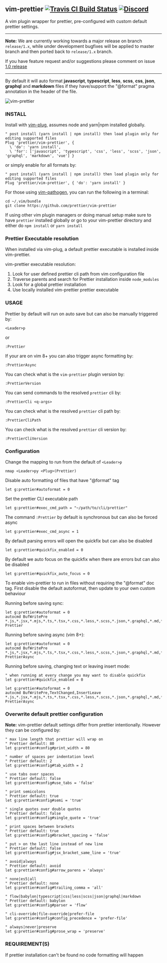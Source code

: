 ## vim-prettier [![Travis CI Build Status](https://travis-ci.org/prettier/vim-prettier.svg?branch=master)](https://travis-ci.org/prettier/vim-prettier) [![Discord](https://img.shields.io/discord/435481502113857536.svg)](https://discord.gg/9bWM9PH)

A vim plugin wrapper for prettier, pre-configured with custom default prettier
settings.

---

**Note:** We are currently working towards a major release on branch `release/1.x`, while under development bugfixes will be applied to master branch and then ported back to `release/1.x` branch.

If you have feature request and/or suggestions please comment on issue [1.0 release](https://github.com/prettier/vim-prettier/issues/126)

---

By default it will auto format **javascript**, **typescript**, **less**,
**scss**, **css**, **json**, **graphql** and **markdown** files if they
have/support the "@format" pragma annotation in the header of the file.

![vim-prettier](/media/vim-prettier.gif?raw=true 'vim-prettier')

### INSTALL

Install with [vim-plug](https://github.com/junegunn/vim-plug), assumes node and
yarn|npm installed globally.

```vim
" post install (yarn install | npm install) then load plugin only for editing supported files
Plug 'prettier/vim-prettier', {
  \ 'do': 'yarn install',
  \ 'for': ['javascript', 'typescript', 'css', 'less', 'scss', 'json', 'graphql', 'markdown', 'vue'] }
```

or simply enable for all formats by:

```vim
" post install (yarn install | npm install) then load plugin only for editing supported files
Plug 'prettier/vim-prettier', { 'do': 'yarn install' }
```

For those using [vim-pathogen](https://github.com/tpope/vim-pathogen), you can run the following in a terminal:

```
cd ~/.vim/bundle
git clone https://github.com/prettier/vim-prettier
```

If using other vim plugin managers or doing manual setup make sure to have
`prettier` installed globally or go to your vim-prettier directory and either do
`npm install` or `yarn install`

### Prettier Executable resolution

When installed via vim-plug, a default prettier executable is installed inside
vim-prettier.

vim-prettier executable resolution:

1.  Look for user defined prettier cli path from vim configuration file
2.  Traverse parents and search for Prettier installation inside `node_modules`
3.  Look for a global prettier installation
4.  Use locally installed vim-prettier prettier executable

### USAGE

Prettier by default will run on auto save but can also be manually triggered by:

```vim
<Leader>p
```

or

```vim
:Prettier
```

If your are on vim 8+ you can also trigger async formatting by:

```vim
:PrettierAsync
```

You can check what is the `vim-prettier` plugin version by:

```vim
:PrettierVersion
```

You can send commands to the resolved `prettier` cli by:

```
:PrettierCli <q-args>
```

You can check what is the resolved `prettier` cli path by:

```vim
:PrettierCliPath
```

You can check what is the resolved `prettier` cli version by:

```vim
:PrettierCliVersion
```

### Configuration

Change the mapping to run from the default of `<Leader>p`

```vim
nmap <Leader>py <Plug>(Prettier)
```

Disable auto formatting of files that have "@format" tag

```vim
let g:prettier#autoformat = 0
```

Set the prettier CLI executable path

```vim
let g:prettier#exec_cmd_path = "~/path/to/cli/prettier"
```

The command `:Prettier` by default is synchronous but can also be forced async

```vim
let g:prettier#exec_cmd_async = 1
```

By default parsing errors will open the quickfix but can also be disabled

```vim
let g:prettier#quickfix_enabled = 0
```

By default we auto focus on the quickfix when there are errors but can also be disabled

```vim
let g:prettier#quickfix_auto_focus = 0
```

To enable vim-prettier to run in files without requiring the "@format" doc tag.
First disable the default autoformat, then update to your own custom behaviour

Running before saving sync:

```vim
let g:prettier#autoformat = 0
autocmd BufWritePre *.js,*.jsx,*.mjs,*.ts,*.tsx,*.css,*.less,*.scss,*.json,*.graphql,*.md,*.vue Prettier
```

Running before saving async (vim 8+):

```vim
let g:prettier#autoformat = 0
autocmd BufWritePre *.js,*.jsx,*.mjs,*.ts,*.tsx,*.css,*.less,*.scss,*.json,*.graphql,*.md,*.vue PrettierAsync
```

Running before saving, changing text or leaving insert mode:

```vim
" when running at every change you may want to disable quickfix
let g:prettier#quickfix_enabled = 0

let g:prettier#autoformat = 0
autocmd BufWritePre,TextChanged,InsertLeave *.js,*.jsx,*.mjs,*.ts,*.tsx,*.css,*.less,*.scss,*.json,*.graphql,*.md,*.vue PrettierAsync
```

### Overwrite default prettier configuration

**Note:** vim-prettier default settings differ from prettier intentionally.
However they can be configured by:

```vim
" max line length that prettier will wrap on
" Prettier default: 80
let g:prettier#config#print_width = 80

" number of spaces per indentation level
" Prettier default: 2
let g:prettier#config#tab_width = 2

" use tabs over spaces
" Prettier default: false
let g:prettier#config#use_tabs = 'false'

" print semicolons
" Prettier default: true
let g:prettier#config#semi = 'true'

" single quotes over double quotes
" Prettier default: false
let g:prettier#config#single_quote = 'true'

" print spaces between brackets
" Prettier default: true
let g:prettier#config#bracket_spacing = 'false'

" put > on the last line instead of new line
" Prettier default: false
let g:prettier#config#jsx_bracket_same_line = 'true'

" avoid|always
" Prettier default: avoid
let g:prettier#config#arrow_parens = 'always'

" none|es5|all
" Prettier default: none
let g:prettier#config#trailing_comma = 'all'

" flow|babylon|typescript|css|less|scss|json|graphql|markdown
" Prettier default: babylon
let g:prettier#config#parser = 'flow'

" cli-override|file-override|prefer-file
let g:prettier#config#config_precedence = 'prefer-file'

" always|never|preserve
let g:prettier#config#prose_wrap = 'preserve'
```

### REQUIREMENT(S)

If prettier installation can't be found no code formatting will happen
